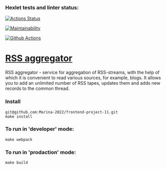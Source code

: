 ### Hexlet tests and linter status:
[![Actions Status](https://github.com/Marina-2022/frontend-project-11/actions/workflows/hexlet-check.yml/badge.svg)](https://github.com/Marina-2022/frontend-project-11/actions)

[![Maintainability](https://api.codeclimate.com/v1/badges/a2736d285e3fc7433072/maintainability)](https://codeclimate.com/github/Marina-2022/frontend-project-11/maintainability)

[![Github Actions](https://github.com/Marina-2022/frontend-project-11/actions/workflows/rss-check.yml/badge.svg)](https://github.com/Marina-2022/frontend-project-11/actions/workflows/rss-check.yml)


#  [RSS aggregator](https://frontend-project-11-849f.vercel.app/)
RSS aggregator - service for aggregation of RSS-streams, with the help of which it is convenient to read various sources, for example, blogs. It allows you to add an unlimited number of RSS tapes, updates them and adds new records to the common thread.


### Install
```
git@github.com:Marina-2022/frontend-project-11.git
make install
```

### To run in 'developer' mode:
```
make webpack
```

### To run in 'prodaction' mode:
```
make build
```